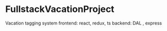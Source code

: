 # FullstackVacationProject
Vacation tagging system 
frontend: react, redux, ts
backend: DAL , express
